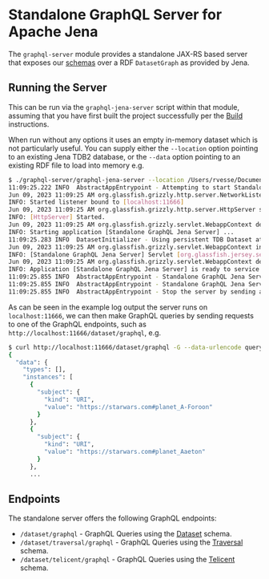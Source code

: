 # Standalone GraphQL Server for Apache Jena

The `graphql-server` module provides a standalone JAX-RS based server that exposes our [schemas](schemas.md) over a RDF
`DatasetGraph` as provided by Jena.

## Running the Server

This can be run via the `graphql-jena-server` script within that module, assuming that you have first built the project
successfully per the [Build](../BUILD.md) instructions.

When run without any options it uses an empty in-memory dataset which is not particularly useful.  You can supply either
the `--location` option pointing to an existing Jena TDB2 database, or the `--data` option pointing to an existing RDF
file to load into memory e.g.

```bash
$ ./graphql-server/graphql-jena-server --location /Users/rvesse/Documents/Data/tdb2/starwars 
11:09:25.222 INFO  AbstractAppEntrypoint - Attempting to start Standalone GraphQL Jena Server...
Jun 09, 2023 11:09:25 AM org.glassfish.grizzly.http.server.NetworkListener start
INFO: Started listener bound to [localhost:11666]
Jun 09, 2023 11:09:25 AM org.glassfish.grizzly.http.server.HttpServer start
INFO: [HttpServer] Started.
Jun 09, 2023 11:09:25 AM org.glassfish.grizzly.servlet.WebappContext deploy
INFO: Starting application [Standalone GraphQL Jena Server] ...
11:09:25.283 INFO  DatasetInitializer - Using persistent TDB Dataset at /Users/rvesse/Documents/Data/tdb2/starwars
Jun 09, 2023 11:09:25 AM org.glassfish.grizzly.servlet.WebappContext initServlets
INFO: [Standalone GraphQL Jena Server] Servlet [org.glassfish.jersey.servlet.ServletContainer] registered for url pattern(s) [[/*]].
Jun 09, 2023 11:09:25 AM org.glassfish.grizzly.servlet.WebappContext deploy
INFO: Application [Standalone GraphQL Jena Server] is ready to service requests.  Root: [/].
11:09:25.855 INFO  AbstractAppEntrypoint - Standalone GraphQL Jena Server started, check prior logs for any application startup errors.
11:09:25.855 INFO  AbstractAppEntrypoint - Standalone GraphQL Jena Server available at http://localhost:11666/
11:09:25.855 INFO  AbstractAppEntrypoint - Stop the server by sending an interrupt to this process e.g. using CTRL+C
```

As can be seen in the example log output the server runs on `localhost:11666`, we can then make GraphQL queries by
sending requests to one of the GraphQL endpoints, such as `http://localhost:11666/dataset/graphql`, e.g.

```bash
$ curl http://localhost:11666/dataset/graphql -G --data-urlencode query@aliased-quads.graphql | jq
{
  "data": {
    "types": [],
    "instances": [
      {
        "subject": {
          "kind": "URI",
          "value": "https://starwars.com#planet_A-Foroon"
        }
      },
      {
        "subject": {
          "kind": "URI",
          "value": "https://starwars.com#planet_Aaeton"
        }
      },
      ...
```

## Endpoints

The standalone server offers the following GraphQL endpoints:

- `/dataset/graphql` - GraphQL Queries using the [Dataset](schemas.md#dataset) schema.
- `/dataset/traversal/graphql` - GraphQL Queries using the [Traversal](schemas.md#traversal) schema.
- `/dataset/telicent/graphql` - GraphQL Queries using the [Telicent](schemas.md#telicent) schema.
